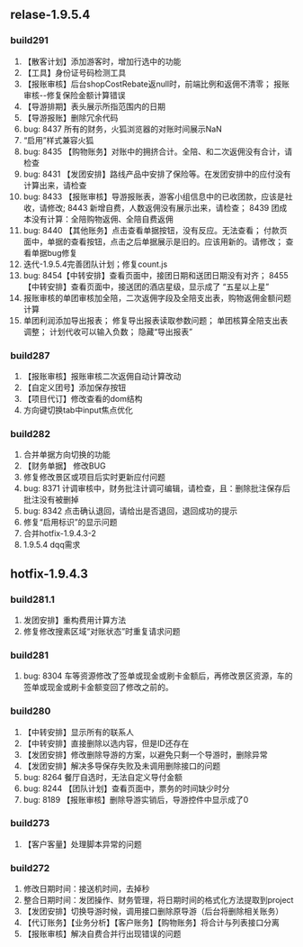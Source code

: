 ## relase-1.9.5.4
### build291
1. 【散客计划】添加游客时，增加行选中的功能
2. 【工具】身份证号码检测工具
3. 【报账审核】后台shopCostRebate返null时，前端比例和返佣不清零； 报账审核--修复保险金额计算错误
4. 【导游排期】表头展示所指范围内的日期
5. 【导游报账】删除冗余代码
6. bug: 8437 所有的财务，火狐浏览器的对账时间展示NaN
7. “启用”样式兼容火狐
8. bug: 8435 【购物账务】对账中的拥挤合计。全陪、和二次返佣没有合计，请检查
9. bug: 8431 【发团安排】路线产品中安排了保险等。在发团安排中的应付没有计算出来，请检查
10. bug: 8433 【报账审核】导游报账表，游客小组信息中的已收团款，应该是社收，请修改; 8443 新增自费，人数返佣没有展示出来，请检查； 8439 团成本没有计算：全陪购物返佣、全陪自费返佣
11. bug: 8440 【其他账务】点击查看单据按钮，没有反应。无法查看； 付款页面中，单据的查看按钮，点击之后单据展示是旧的。应该用新的。请修改； 查看单据bug修复
12. 迭代-1.9.5.4完善团队计划；修复count.js
13. bug: 8454【中转安排】查看页面中，接团日期和送团日期没有对齐； 8455 【中转安排】查看页面中，接送团的酒店星级，显示成了 “五星以上星”
14. 报账审核的单团审核加全陪，二次返佣字段及全陪支出表，购物返佣金额问题计算
15. 单团利润添加导出报表； 修复导出报表读取参数问题； 单团核算全陪支出表调整； 计划代收可以输入负数； 隐藏“导出报表”

### build287
1. 【报账审核】报账审核二次返佣自动计算改动
2. 【自定义团号】添加保存按钮
3. 【项目代订】修改查看的dom结构
4. 方向键切换tab中input焦点优化

### build282
1. 合并单据方向切换的功能
2. 【财务单据】 修改BUG
3. 修复修改景区或项目后实时更新应付问题
4. bug: 8371 计调审核中，财务批注计调可编辑，请检查，且：删除批注保存后批注没有被删掉
5. bug: 8342 点击确认退回，请给出是否退回，退回成功的提示
6. 修复“启用标识”的显示问题
7. 合并hotfix-1.9.4.3-2
8. 1.9.5.4 dqq需求

## hotfix-1.9.4.3 
### build281.1  
1. 发团安排】重构费用计算方法  
2. 修复修改搜素区域“对账状态”时重复请求问题 

### build281
1. bug: 8304 车等资源修改了签单或现金或刷卡金额后，再修改景区资源，车的签单或现金或刷卡金额变回了修改之前的。

### build280  
1. 【中转安排】显示所有的联系人  
2. 【中转安排】直接删除以选内容，但是ID还存在  
3. 【发团安排】修改删除导游的方案，以避免只剩一个导游时，删除异常  
4. 【发团安排】解决多导保存失败及未调用删除接口的问题
5. bug: 8264 餐厅自选时，无法自定义导付金额  
6. bug: 8244 【团队计划】查看页面中，票务的时间缺少时分
7. bug: 8189 【报账审核】删除导游实销后，导游控件中显示成了0  

### build273 
1. 【客户客量】处理脚本异常的问题  

### build272  
1. 修改日期时间：接送机时间，去掉秒  
2. 整合日期时间：发团操作、财务管理，将日期时间的格式化方法提取到project  
3. 【发团安排】切换导游时候，调用接口删除原导游（后台将删除相关账务）  
4. 【代订账务】【业务分析】【客户账务】【购物账务】将合计与列表接口分离  
5. 【报账审核】解决自费合并行出现错误的问题  

